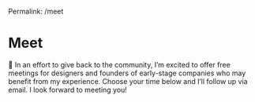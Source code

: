 Permalink: /meet
# Meet

📆 In an effort to give back to the community, I’m excited to offer free meetings for designers and founders of early-stage companies who may benefit from my experience. Choose your time below and I’ll follow up via email. I look forward to meeting you!


<!-- Calendly inline widget begin -->
<div class="calendly-inline-widget" data-url="https://calendly.com/bradlau/how-can-i-help" style="min-width:320px;height:630px;"></div>
<script type="text/javascript" src="https://assets.calendly.com/assets/external/widget.js"></script>
<!-- Calendly inline widget end -->
